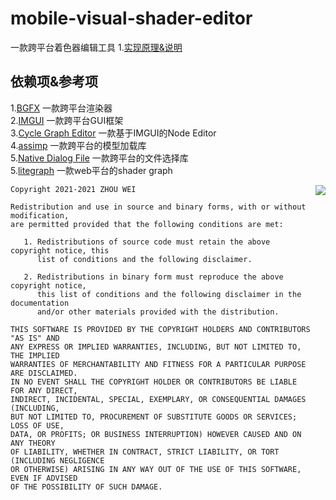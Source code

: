 # mobile-visual-shader-editor
一款跨平台着色器编辑工具
1.<a href="https://github.com/zwluoqi/mobile-visual-shader-editor/wiki/Visual-Shader">实现原理&说明</a></br>

## 依赖项&参考项
1.<a href="https://github.com/bkaradzic/bgfx">BGFX</a> 一款跨平台渲染器</br>
2.<a href="https://github.com/ocornut/imgui">IMGUI</a> 一款跨平台GUI框架</br>
3.<a href="https://github.com/jlwitthuhn/cycles-shader-editor-imgui">Cycle Graph Editor</a> 一款基于IMGUI的Node Editor</br>
4.<a href="https://github.com/assimp/assimp">assimp</a> 一款跨平台的模型加载库</br>
5.<a href="https://github.com/btzy/nativefiledialog-extended">Native Dialog File</a> 一款跨平台的文件选择库</br>
5.<a href="https://github.com/jagenjo/litegraph.js">litegraph</a> 一款web平台的shader graph</br>



<a href="http://opensource.org/licenses/BSD-2-Clause" target="_blank">
<img align="right" src="http://opensource.org/trademarks/opensource/OSI-Approved-License-100x137.png">
</a>

	Copyright 2021-2021 ZHOU WEI
	
	Redistribution and use in source and binary forms, with or without modification,
	are permitted provided that the following conditions are met:
	
	   1. Redistributions of source code must retain the above copyright notice, this
	      list of conditions and the following disclaimer.
	
	   2. Redistributions in binary form must reproduce the above copyright notice,
	      this list of conditions and the following disclaimer in the documentation
	      and/or other materials provided with the distribution.
	
	THIS SOFTWARE IS PROVIDED BY THE COPYRIGHT HOLDERS AND CONTRIBUTORS "AS IS" AND
	ANY EXPRESS OR IMPLIED WARRANTIES, INCLUDING, BUT NOT LIMITED TO, THE IMPLIED
	WARRANTIES OF MERCHANTABILITY AND FITNESS FOR A PARTICULAR PURPOSE ARE DISCLAIMED.
	IN NO EVENT SHALL THE COPYRIGHT HOLDER OR CONTRIBUTORS BE LIABLE FOR ANY DIRECT,
	INDIRECT, INCIDENTAL, SPECIAL, EXEMPLARY, OR CONSEQUENTIAL DAMAGES (INCLUDING,
	BUT NOT LIMITED TO, PROCUREMENT OF SUBSTITUTE GOODS OR SERVICES; LOSS OF USE,
	DATA, OR PROFITS; OR BUSINESS INTERRUPTION) HOWEVER CAUSED AND ON ANY THEORY
	OF LIABILITY, WHETHER IN CONTRACT, STRICT LIABILITY, OR TORT (INCLUDING NEGLIGENCE
	OR OTHERWISE) ARISING IN ANY WAY OUT OF THE USE OF THIS SOFTWARE, EVEN IF ADVISED
	OF THE POSSIBILITY OF SUCH DAMAGE.
